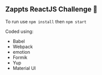 ## Zappts ReactJS Challenge 🚀

To run use `npm install` then `npm start`

Coded using:

- Babel
- Webpack
- emotion
- Formik
- Yup
- Material UI
